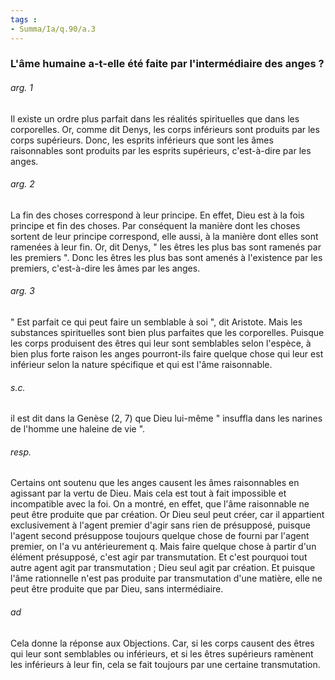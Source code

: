 ```yaml
---
tags : 
- Summa/Ia/q.90/a.3
---
```


### L'âme humaine a-t-elle été faite par l'intermédiaire des anges ?



###### arg. 1
Il existe un ordre plus parfait dans les réalités spirituelles que dans les corporelles. Or, comme dit Denys, les corps inférieurs sont produits par les corps supérieurs. Donc, les esprits inférieurs que sont les âmes raisonnables sont produits par les esprits supérieurs, c'est-à-dire par les anges. 

###### arg. 2
La fin des choses correspond à leur principe. En effet, Dieu est à la fois principe et fin des choses. Par conséquent la manière dont les choses sortent de leur principe correspond, elle aussi, à la manière dont elles sont ramenées à leur fin. Or, dit Denys, " les êtres les plus bas sont ramenés par les premiers ". Donc les êtres les plus bas sont amenés à l'existence par les premiers, c'est-à-dire les âmes par les anges. 

###### arg. 3
" Est parfait ce qui peut faire un semblable à soi ", dit Aristote. Mais les substances spirituelles sont bien plus parfaites que les corporelles. Puisque les corps produisent des êtres qui leur sont semblables selon l'espèce, à bien plus forte raison les anges pourront-ils faire quelque chose qui leur est inférieur selon la nature spécifique et qui est l'âme raisonnable. 

###### s.c.
il est dit dans la Genèse (2, 7) que Dieu lui-même " insuffla dans les narines de l'homme une haleine de vie ". 

###### resp.
Certains ont soutenu que les anges causent les âmes raisonnables en agissant par la vertu de Dieu. Mais cela est tout à fait impossible et incompatible avec la foi. On a montré, en effet, que l'âme raisonnable ne peut être produite que par création. Or Dieu seul peut créer, car il appartient exclusivement à l'agent premier d'agir sans rien de présupposé, puisque l'agent second présuppose toujours quelque chose de fourni par l'agent premier, on l'a vu antérieurement q. Mais faire quelque chose à partir d'un élément présupposé, c'est agir par transmutation. Et c'est pourquoi tout autre agent agit par transmutation ; Dieu seul agit par création. Et puisque l'âme rationnelle n'est pas produite par transmutation d'une matière, elle ne peut être produite que par Dieu, sans intermédiaire. 

###### ad 
Cela donne la réponse aux Objections. Car, si les corps causent des êtres qui leur sont semblables ou inférieurs, et si les êtres supérieurs ramènent les inférieurs à leur fin, cela se fait toujours par une certaine transmutation. 

